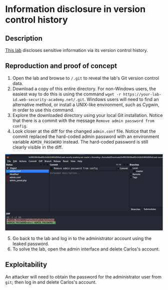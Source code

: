 # Information disclosure in version control history

## Description

[This lab](https://portswigger.net/web-security/information-disclosure/exploiting/lab-infoleak-in-version-control-history) discloses sensitive information via its version control history. 

## Reproduction and proof of concept

1. Open the lab and browse to ``/.git`` to reveal the lab's Git version control data.
2. Download a copy of this entire directory. For non-Windows users, the easiest way to do this is using the command `wget -r https://your-lab-id.web-security-academy.net/.git`. Windows users will need to find an alternative method, or install a UNIX-like environment, such as Cygwin, in order to use this command.
3. Explore the downloaded directory using your local Git installation. Notice that there is a commit with the message `Remove admin password from config`.
4. Look closer at the diff for the changed ``admin.conf`` file. Notice that the commit replaced the hard-coded admin password with an environment variable ``ADMIN_PASSWORD`` instead. The hard-coded password is still clearly visible in the diff.

![Information disclosure](../../_static/images/disclosure3.png)

5. Go back to the lab and log in to the administrator account using the leaked password.
6. To solve the lab, open the admin interface and delete Carlos's account.

## Exploitability

An attacker will need to obtain the password for the administrator user from `git`; then log in and delete Carlos's account. 
